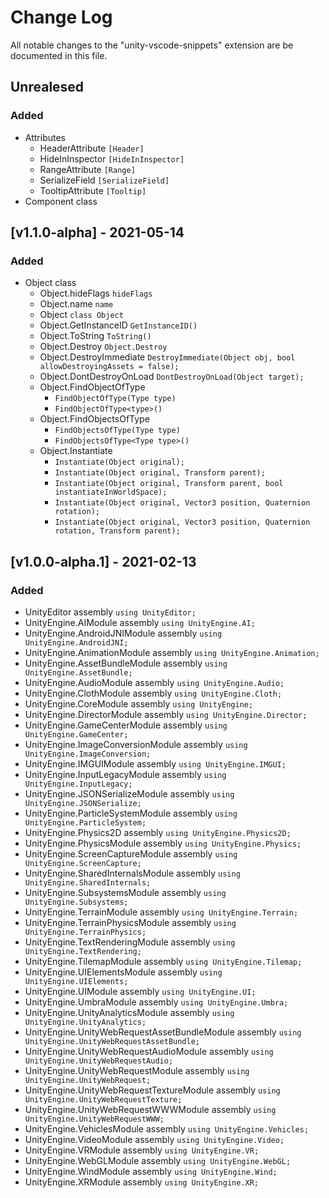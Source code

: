 # Change Log
All notable changes to the "unity-vscode-snippets" extension are be documented in this file.

## Unrealesed
### Added
- Attributes
  - HeaderAttribute `[Header]`
  - HideInInspector `[HideInInspector]`
  - RangeAttribute `[Range]`
  - SerializeField `[SerializeField]`
  - TooltipAttribute `[Tooltip]`
- Component class

## [v1.1.0-alpha] - 2021-05-14
### Added
- Object class
  - Object.hideFlags `hideFlags`
  - Object.name `name`
  - Object `class Object`
  - Object.GetInstanceID `GetInstanceID()`
  - Object.ToString `ToString()`
  - Object.Destroy `Object.Destroy`
  - Object.DestroyImmediate `DestroyImmediate(Object obj, bool allowDestroyingAssets = false);`
  - Object.DontDestroyOnLoad `DontDestroyOnLoad(Object target);`
  - Object.FindObjectOfType
    - `FindObjectOfType(Type type)`
    - `FindObjectOfType<type>()`
  - Object.FindObjectsOfType
    - `FindObjectsOfType(Type type)`
    - `FindObjectsOfType<Type type>()`
  - Object.Instantiate
    - `Instantiate(Object original);`
    - `Instantiate(Object original, Transform parent);`
    - `Instantiate(Object original, Transform parent, bool instantiateInWorldSpace);`
    - `Instantiate(Object original, Vector3 position, Quaternion rotation);`
    - `Instantiate(Object original, Vector3 position, Quaternion rotation, Transform parent);`

## [v1.0.0-alpha.1] - 2021-02-13
### Added
- UnityEditor assembly `using UnityEditor;`
- UnityEngine.AIModule assembly `using UnityEngine.AI;`
- UnityEngine.AndroidJNIModule assembly `using UnityEngine.AndroidJNI;`
- UnityEngine.AnimationModule assembly `using UnityEngine.Animation;`
- UnityEngine.AssetBundleModule assembly `using UnityEngine.AssetBundle;`
- UnityEngine.AudioModule assembly `using UnityEngine.Audio;`
- UnityEngine.ClothModule assembly `using UnityEngine.Cloth;`
- UnityEngine.CoreModule assembly `using UnityEngine;`
- UnityEngine.DirectorModule assembly `using UnityEngine.Director;`
- UnityEngine.GameCenterModule assembly `using UnityEngine.GameCenter;`
- UnityEngine.ImageConversionModule assembly `using UnityEngine.ImageConversion;`
- UnityEngine.IMGUIModule assembly `using UnityEngine.IMGUI;`
- UnityEngine.InputLegacyModule assembly `using UnityEngine.InputLegacy;`
- UnityEngine.JSONSerializeModule assembly `using UnityEngine.JSONSerialize;`
- UnityEngine.ParticleSystemModule assembly `using UnityEngine.ParticleSystem;`
- UnityEngine.Physics2D assembly `using UnityEngine.Physics2D;`
- UnityEngine.PhysicsModule assembly `using UnityEngine.Physics;`
- UnityEngine.ScreenCaptureModule assembly `using UnityEngine.ScreenCapture;`
- UnityEngine.SharedInternalsModule assembly `using UnityEngine.SharedInternals;`
- UnityEngine.SubsystemsModule assembly `using UnityEngine.Subsystems;`
- UnityEngine.TerrainModule assembly `using UnityEngine.Terrain;`
- UnityEngine.TerrainPhysicsModule assembly `using UnityEngine.TerrainPhysics;`
- UnityEngine.TextRenderingModule assembly `using UnityEngine.TextRendering;`
- UnityEngine.TilemapModule assembly `using UnityEngine.Tilemap;`
- UnityEngine.UIElementsModule assembly `using UnityEngine.UIElements;`
- UnityEngine.UIModule assembly `using UnityEngine.UI;`
- UnityEngine.UmbraModule assembly `using UnityEngine.Umbra;`
- UnityEngine.UnityAnalyticsModule assembly `using UnityEngine.UnityAnalytics;`
- UnityEngine.UnityWebRequestAssetBundleModule assembly `using UnityEngine.UnityWebRequestAssetBundle;`
- UnityEngine.UnityWebRequestAudioModule assembly `using UnityEngine.UnityWebRequestAudio;`
- UnityEngine.UnityWebRequestModule assembly `using UnityEngine.UnityWebRequest;`
- UnityEngine.UnityWebRequestTextureModule assembly `using UnityEngine.UnityWebRequestTexture;`
- UnityEngine.UnityWebRequestWWWModule assembly `using UnityEngine.UnityWebRequestWWW;`
- UnityEngine.VehiclesModule assembly `using UnityEngine.Vehicles;`
- UnityEngine.VideoModule assembly `using UnityEngine.Video;`
- UnityEngine.VRModule assembly `using UnityEngine.VR;`
- UnityEngine.WebGLModule assembly `using UnityEngine.WebGL;`
- UnityEngine.WindModule assembly `using UnityEngine.Wind;`
- UnityEngine.XRModule assembly `using UnityEngine.XR;`
